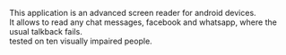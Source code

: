 This application is an advanced screen reader for android devices.  
It allows to read any chat messages, facebook and whatsapp, where the usual talkback fails.  
tested on ten visually impaired people.  
